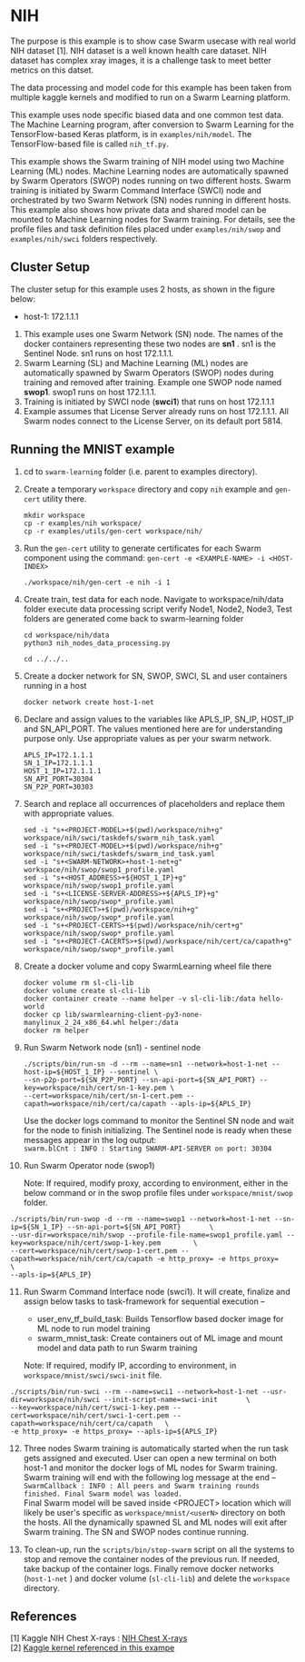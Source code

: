 NIH
========

The purpose is this example is to show case Swarm usecase with real world NIH dataset [1]. NIH dataset is a well known health care dataset. NIH dataset has complex xray images, it is a challenge task to meet better metrics on this datset.

The data processing and model code for this example has been taken from multiple kaggle kernels and modified to run on a Swarm Learning platform.

This example uses node specific biased data and one common test data. The Machine Learning program, after conversion to Swarm Learning for the TensorFlow-based Keras platform, is in `examples/nih/model`. The TensorFlow-based file is called `nih_tf.py`.

This example shows the Swarm training of NIH model using two Machine Learning (ML) nodes. Machine Learning nodes are automatically spawned by Swarm Operators (SWOP) nodes running on two different hosts. Swarm training is initiated by Swarm Command Interface (SWCI) node and orchestrated by two Swarm Network (SN) nodes running in different hosts. This example also shows how private data and shared model can be mounted to Machine Learning nodes for Swarm training. For details, see the profile files and task definition files placed under `examples/nih/swop` and `examples/nih/swci` folders respectively.



## Cluster Setup

The cluster setup for this example uses 2 hosts, as shown in the figure below:  
- host-1: 172.1.1.1  


1. This example uses one Swarm Network (SN) node. The names of the docker containers representing these two nodes are **sn1** . sn1 is the Sentinel Node. sn1 runs on host 172.1.1.1. 
2. Swarm Learning (SL) and Machine Learning (ML) nodes are automatically spawned by Swarm Operators (SWOP) nodes during training and removed after training. Example one SWOP node named **swop1**. swop1 runs on host 172.1.1.1.
3. Training is initiated by SWCI node (**swci1**) that runs on host 172.1.1.1
4. Example assumes that License Server already runs on host 172.1.1.1. All Swarm nodes connect to the License Server, on its default port 5814.



## Running the MNIST example

1. cd to `swarm-learning` folder (i.e. parent to examples directory). 
   

2. Create a temporary `workspace` directory and copy 	`nih` example and `gen-cert` utility there.
   ```
   mkdir workspace
   cp -r examples/nih workspace/
   cp -r examples/utils/gen-cert workspace/nih/
   ```

3. Run the `gen-cert` utility to generate certificates for each Swarm component using the command: `gen-cert -e <EXAMPLE-NAME> -i <HOST-INDEX>`  
 
   ```
   ./workspace/nih/gen-cert -e nih -i 1
   ```  
4. Create train, test data for each node.
   Navigate to workspace/nih/data folder
   execute data processing script
   verify Node1, Node2, Node3, Test folders are generated
   come back to swarm-learning folder
   ```
   cd workspace/nih/data
   python3 nih_nodes_data_processing.py

   cd ../../..
   ```  
   
5. Create a docker network for SN, SWOP, SWCI, SL and user containers running in a host  

   ```
   docker network create host-1-net
   ```  

6. Declare and assign values to the variables like APLS_IP, SN_IP, HOST_IP and SN_API_PORT. The values mentioned here are for understanding purpose only. Use appropriate values as per your swarm network.
   
    ```
    APLS_IP=172.1.1.1
    SN_1_IP=172.1.1.1
    HOST_1_IP=172.1.1.1
    SN_API_PORT=30304
    SN_P2P_PORT=30303
    ```

7. Search and replace all occurrences of placeholders and replace them with appropriate values.
   ```
   sed -i "s+<PROJECT-MODEL>+$(pwd)/workspace/nih+g" workspace/nih/swci/taskdefs/swarm_nih_task.yaml
   sed -i "s+<PROJECT-MODEL>+$(pwd)/workspace/nih+g" workspace/nih/swci/taskdefs/swarm_ind_task.yaml
   sed -i "s+<SWARM-NETWORK>+host-1-net+g" workspace/nih/swop/swop1_profile.yaml
   sed -i "s+<HOST_ADDRESS>+${HOST_1_IP}+g" workspace/nih/swop/swop1_profile.yaml
   sed -i "s+<LICENSE-SERVER-ADDRESS>+${APLS_IP}+g" workspace/nih/swop/swop*_profile.yaml
   sed -i "s+<PROJECT>+$(pwd)/workspace/nih+g" workspace/nih/swop/swop*_profile.yaml
   sed -i "s+<PROJECT-CERTS>+$(pwd)/workspace/nih/cert+g" workspace/nih/swop/swop*_profile.yaml
   sed -i "s+<PROJECT-CACERTS>+$(pwd)/workspace/nih/cert/ca/capath+g" workspace/nih/swop/swop*_profile.yaml
   ```
  
8. Create a docker volume and copy SwarmLearning wheel file there
   ```
   docker volume rm sl-cli-lib
   docker volume create sl-cli-lib
   docker container create --name helper -v sl-cli-lib:/data hello-world
   docker cp lib/swarmlearning-client-py3-none-manylinux_2_24_x86_64.whl helper:/data
   docker rm helper
   ```

9. Run Swarm Network node (sn1) - sentinel node  
   ```
   ./scripts/bin/run-sn -d --rm --name=sn1 --network=host-1-net --host-ip=${HOST_1_IP} --sentinel \
   --sn-p2p-port=${SN_P2P_PORT} --sn-api-port=${SN_API_PORT} --key=workspace/nih/cert/sn-1-key.pem \
   --cert=workspace/nih/cert/sn-1-cert.pem --capath=workspace/nih/cert/ca/capath --apls-ip=${APLS_IP}
   ```
   Use the docker logs command to monitor the Sentinel SN node and wait for the node to finish initializing. The Sentinel node is ready when these messages appear in the log output:  
   `swarm.blCnt : INFO : Starting SWARM-API-SERVER on port: 30304`


10.	Run Swarm Operator node (swop1)  
    
    Note: If required, modify proxy, according to environment, either in the below command or in the swop profile files under `workspace/mnist/swop` folder.  
   ```
./scripts/bin/run-swop -d --rm --name=swop1 --network=host-1-net --sn-ip=${SN_1_IP} --sn-api-port=${SN_API_PORT}       \
--usr-dir=workspace/nih/swop --profile-file-name=swop1_profile.yaml --key=workspace/nih/cert/swop-1-key.pem        \
--cert=workspace/nih/cert/swop-1-cert.pem --capath=workspace/nih/cert/ca/capath -e http_proxy= -e https_proxy=     \
--apls-ip=${APLS_IP}
   ```

11.	Run Swarm Command Interface node (swci1). It will create, finalize and assign below tasks to task-framework for sequential execution –  
    - user_env_tf_build_task: Builds Tensorflow based docker image for ML node to run model training  
    - swarm_mnist_task: Create containers out of ML image and mount model and data path to run Swarm training  
    
    Note: If required, modify IP, according to environment, in `workspace/mnist/swci/swci-init` file.  
   ```
./scripts/bin/run-swci --rm --name=swci1 --network=host-1-net --usr-dir=workspace/nih/swci --init-script-name=swci-init       \
--key=workspace/nih/cert/swci-1-key.pem --cert=workspace/nih/cert/swci-1-cert.pem --capath=workspace/nih/cert/ca/capath   \
-e http_proxy= -e https_proxy= --apls-ip=${APLS_IP}

   ```

12.	Three nodes Swarm training is automatically started when the run task gets assigned and executed. User can open a new terminal on both host-1 and monitor the docker logs of ML nodes for Swarm training. Swarm training will end with the following log message at the end –  
    `SwarmCallback : INFO : All peers and Swarm training rounds finished. Final Swarm model was loaded.`  
    Final Swarm model will be saved inside \<PROJECT\> location which will likely be user's specific as `workspace/mnist/<userN>` directory on both the hosts. All the dynamically spawned SL and ML nodes will exit after Swarm training. The SN and SWOP nodes continue running.

13.	To clean-up, run the `scripts/bin/stop-swarm` script on all the systems to stop and remove the container nodes of the previous run. If needed, take backup of the container logs. Finally remove docker networks (`host-1-net` ) and docker volume (`sl-cli-lib`) and delete the `workspace` directory.
        


## References
[1]	Kaggle NIH Chest X-rays : [NIH Chest X-rays](https://www.kaggle.com/datasets/nih-chest-xrays/data)  
[2] [Kaggle kernel referenced in this exampe ](https://www.kaggle.com/code/adamjgoren/nih-chest-x-ray-multi-classification)
